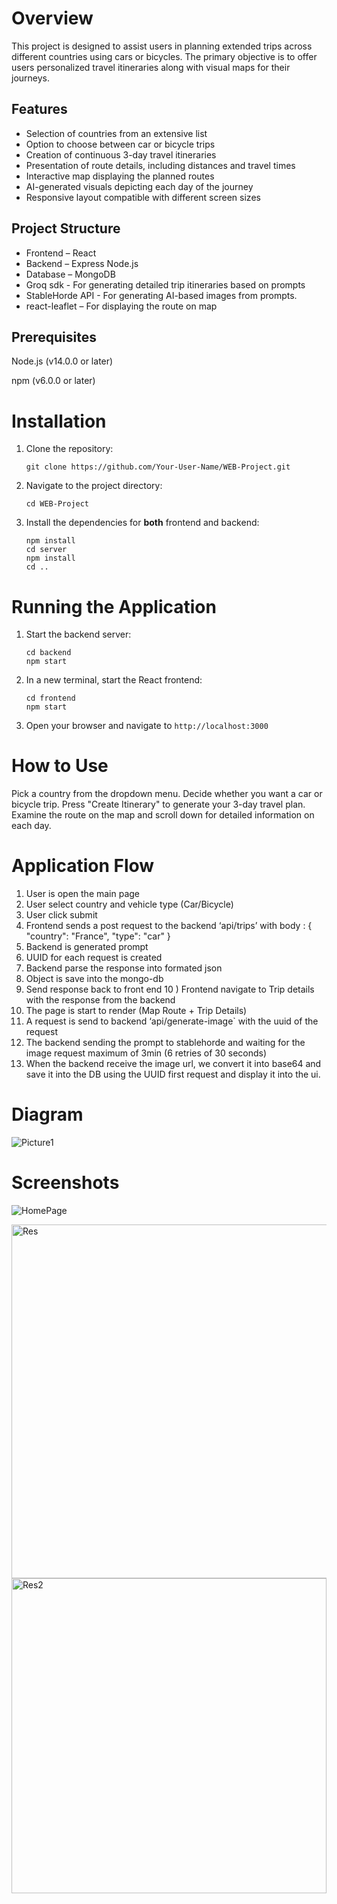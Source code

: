 # Overview
This project is designed to assist users in planning extended trips across different countries using cars or bicycles. The primary objective is to offer users personalized travel itineraries along with visual maps for their journeys.

## Features
* Selection of countries from an extensive list
* Option to choose between car or bicycle trips
* Creation of continuous 3-day travel itineraries
* Presentation of route details, including distances and travel times
* Interactive map displaying the planned routes
* AI-generated visuals depicting each day of the journey
* Responsive layout compatible with different screen sizes
  
## Project Structure

* Frontend – React
* Backend – Express Node.js
* Database – MongoDB
* Groq sdk - For generating detailed trip itineraries based on prompts
* StableHorde API - For generating AI-based images from prompts.
* react-leaflet – For displaying the route on map

## Prerequisites
Node.js (v14.0.0 or later)

npm (v6.0.0 or later)


# Installation

1. Clone the repository:
   ```
   git clone https://github.com/Your-User-Name/WEB-Project.git
   ```

2. Navigate to the project directory:
   ```
   cd WEB-Project
   ```

3. Install the dependencies for **both** frontend and backend:
   ```
   npm install
   cd server
   npm install
   cd ..
   ```
# Running the Application

1. Start the backend server:
   ```
   cd backend
   npm start
   ```

2. In a new terminal, start the React frontend:
   ```
   cd frontend
   npm start
   ```

3. Open your browser and navigate to `http://localhost:3000`

# How to Use
Pick a country from the dropdown menu.
Decide whether you want a car or bicycle trip.
Press "Create Itinerary" to generate your 3-day travel plan.
Examine the route on the map and scroll down for detailed information on each day.

# Application Flow

1) User is open the main page
2) User select country and vehicle type (Car/Bicycle)
3) User click submit
4) Frontend sends a post request to the backend ‘api/trips’ with body : 
{
  "country": "France",
  "type": "car"
}
5) Backend is generated prompt 
6) UUID for each request is created
7) Backend parse the response into formated json 
8) Object is save into the mongo-db
9) Send response back to front end
10 ) Frontend navigate to Trip details with the response from the backend
11) The page is start to render (Map Route + Trip Details)
12) A request is send to backend ‘api/generate-image` with the uuid of the request
13) The backend sending the prompt to stablehorde and waiting for the image request maximum of 3min (6 retries of 30 seconds)
14) When the backend receive the image url, we convert it into base64 and save it into the DB using the UUID first request and display it into the ui.

# Diagram
![Picture1](https://github.com/user-attachments/assets/19d5c997-c063-409b-b3e6-837acd279b97)


# Screenshots

![HomePage](https://github.com/user-attachments/assets/6e42c0e4-2d89-489c-91d3-fd08b171adce)

<img width="566" alt="Res" src="https://github.com/user-attachments/assets/7d7642ca-a988-4bd5-a46b-7ecbfce6875d">

<img width="504" alt="Res2" src="https://github.com/user-attachments/assets/b9becb04-13c3-432b-9e6d-3eb8e353ad60">



